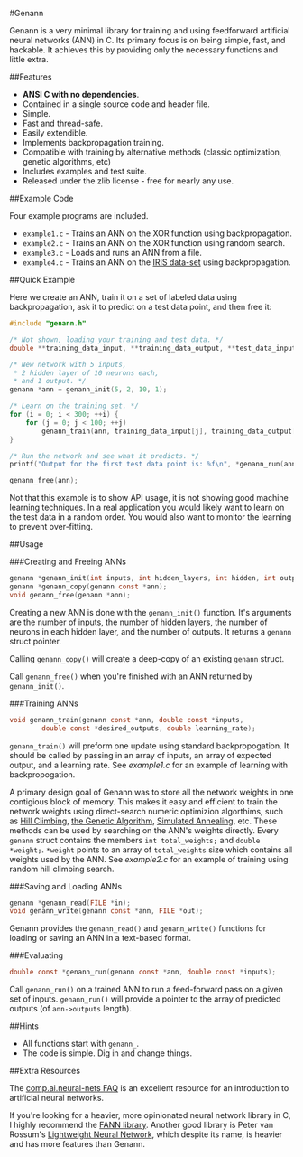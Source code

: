 #Genann

Genann is a very minimal library for training and using feedforward artificial neural
networks (ANN) in C. Its primary focus is on being simple, fast, and hackable. It achieves
this by providing only the necessary functions and little extra.

##Features

- **ANSI C with no dependencies**.
- Contained in a single source code and header file.
- Simple.
- Fast and thread-safe.
- Easily extendible.
- Implements backpropagation training.
- Compatible with training by alternative methods (classic optimization, genetic algorithms, etc)
- Includes examples and test suite.
- Released under the zlib license - free for nearly any use.

##Example Code

Four example programs are included.

- `example1.c` - Trains an ANN on the XOR function using backpropagation.
- `example2.c` - Trains an ANN on the XOR function using random search.
- `example3.c` - Loads and runs an ANN from a file.
- `example4.c` - Trains an ANN on the [IRIS data-set](https://archive.ics.uci.edu/ml/datasets/Iris) using backpropagation.

##Quick Example

Here we create an ANN, train it on a set of labeled data using backpropagation,
ask it to predict on a test data point, and then free it:

```C
#include "genann.h"

/* Not shown, loading your training and test data. */
double **training_data_input, **training_data_output, **test_data_input;

/* New network with 5 inputs,
 * 2 hidden layer of 10 neurons each,
 * and 1 output. */
genann *ann = genann_init(5, 2, 10, 1);

/* Learn on the training set. */
for (i = 0; i < 300; ++i) {
    for (j = 0; j < 100; ++j)
        genann_train(ann, training_data_input[j], training_data_output[j], 0.1);
}

/* Run the network and see what it predicts. */
printf("Output for the first test data point is: %f\n", *genann_run(ann, test_data_input[0]));

genann_free(ann);
```

Not that this example is to show API usage, it is not showing good machine
learning techniques. In a real application you would likely want to learn on
the test data in a random order. You would also want to monitor the learning to
prevent over-fitting.


##Usage

###Creating and Freeing ANNs
```C
genann *genann_init(int inputs, int hidden_layers, int hidden, int outputs);
genann *genann_copy(genann const *ann);
void genann_free(genann *ann);
```

Creating a new ANN is done with the `genann_init()` function. It's arguments
are the number of inputs, the number of hidden layers, the number of neurons in
each hidden layer, and the number of outputs. It returns a `genann` struct pointer.

Calling `genann_copy()` will create a deep-copy of an existing `genann` struct.

Call `genann_free()` when you're finished with an ANN returned by `genann_init()`.


###Training ANNs
```C
void genann_train(genann const *ann, double const *inputs,
        double const *desired_outputs, double learning_rate);
```

`genann_train()` will preform one update using standard backpropogation. It
should be called by passing in an array of inputs, an array of expected output,
and a learning rate. See *example1.c* for an example of learning with
backpropogation.

A primary design goal of Genann was to store all the network weights in one
contigious block of memory. This makes it easy and efficient to train the
network weights using direct-search numeric optimizion algorthims,
such as [Hill Climbing](https://en.wikipedia.org/wiki/Hill_climbing),
[the Genetic Algorithm](https://en.wikipedia.org/wiki/Genetic_algorithm), [Simulated
Annealing](https://en.wikipedia.org/wiki/Simulated_annealing), etc.
These methods can be used by searching on the ANN's weights directly.
Every `genann` struct contains the members `int total_weights;` and
`double *weight;`.  `*weight` points to an array of `total_weights`
size which contains all weights used by the ANN. See *example2.c* for
an example of training using random hill climbing search.

###Saving and Loading ANNs

```C
genann *genann_read(FILE *in);
void genann_write(genann const *ann, FILE *out);
```

Genann provides the `genann_read()` and `genann_write()` functions for loading or saving an ANN in a text-based format.

###Evaluating

```C
double const *genann_run(genann const *ann, double const *inputs);
```

Call `genann_run()` on a trained ANN to run a feed-forward pass on a given set of inputs. `genann_run()`
will provide a pointer to the array of predicted outputs (of `ann->outputs` length).


##Hints

- All functions start with `genann_`.
- The code is simple. Dig in and change things.

##Extra Resources

The [comp.ai.neural-nets
FAQ](http://www.faqs.org/faqs/ai-faq/neural-nets/part1/) is an excellent
resource for an introduction to artificial neural networks.

If you're looking for a heavier, more opinionated neural network library in C,
I highly recommend the [FANN library](http://leenissen.dk/fann/wp/). Another
good library is Peter van Rossum's [Lightweight Neural
Network](http://lwneuralnet.sourceforge.net/), which despite its name, is
heavier and has more features than Genann.
